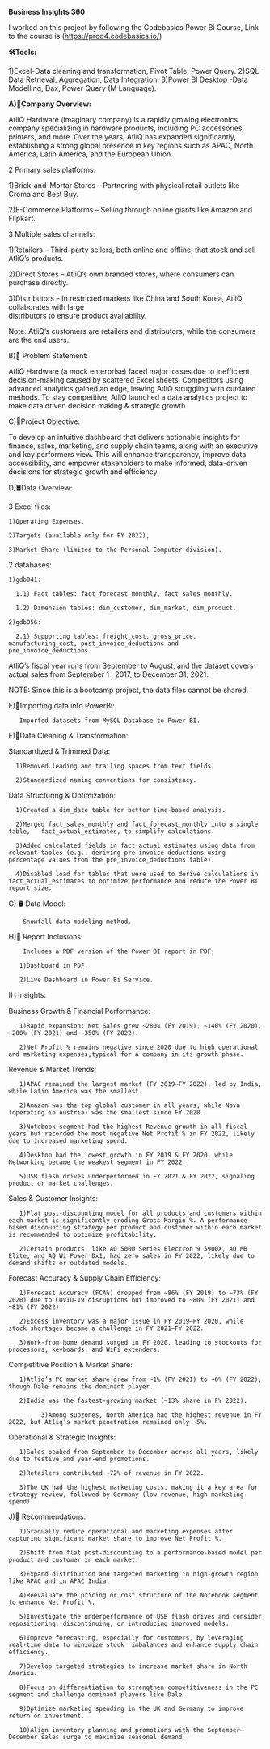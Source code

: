 **Business Insights 360**

I worked on this project by following the Codebasics Power Bi Course, Link to the course is     (https://prod4.codebasics.io/)

**🛠️Tools:**

  1)Excel-Data cleaning and transformation, Pivot Table, Power Query.
  2)SQL-Data Retrieval, Aggregation, Data Integration.
  3)Power BI Desktop -Data Modelling, Dax, Power Query (M Language).
  
**A)🏬Company Overview:**

AtliQ Hardware (imaginary company) is a rapidly growing electronics company specializing in hardware products, including PC accessories, printers, and more. Over the years, AtliQ has expanded significantly, establishing a strong global presence in key regions such as APAC, North America, Latin America, and the European Union.

2 Primary sales platforms:

   1)Brick-and-Mortar Stores – Partnering with physical retail outlets like Croma and Best Buy.
   
   2)E-Commerce Platforms – Selling through online giants like Amazon and Flipkart.
   
3 Multiple sales channels:

   1)Retailers – Third-party sellers, both online and offline, that stock and sell AtliQ’s products.
   
   2)Direct Stores – AtliQ’s own branded stores, where consumers can purchase directly.
   
   3)Distributors – In restricted markets like China and South Korea, AtliQ collaborates with large      
    distributors to ensure product availability.
       
Note: AtliQ’s customers are retailers and distributors, while the consumers are the end users.

B)🔎 Problem Statement:

AtliQ Hardware (a mock enterprise) faced major losses due to inefficient decision-making caused by scattered Excel sheets. Competitors using advanced analytics gained an edge, leaving AtliQ struggling with outdated methods. To stay competitive, AtliQ launched a data analytics project to make data driven decision making & strategic growth.

C)🎯Project Objective:

To develop an intuitive dashboard that delivers actionable insights for finance, sales, marketing, and supply chain teams, along with an executive and key performers view. This will enhance transparency, improve data accessibility, and empower stakeholders to make informed, data-driven decisions for strategic growth and efficiency.

D)🛢Data Overview:

3 Excel files:

    1)Operating Expenses,
    
    2)Targets (available only for FY 2022),
    
    3)Market Share (limited to the Personal Computer division).
    
2 databases:

    1)gdb041:
		
      1.1) Fact tables: fact_forecast_monthly, fact_sales_monthly.
			
      1.2) Dimension tables: dim_customer, dim_market, dim_product.
			
    2)gdb056:
		
      2.1) Supporting tables: freight_cost, gross_price, manufacturing_cost, post_invoice_deductions and pre_invoice_deductions.

 AtliQ’s fiscal year runs from September to August, and the dataset covers actual sales from  September    1 , 2017, to December 31, 2021.
 
 NOTE: Since this is a bootcamp project, the data files cannot be shared.

E)📑Importing data into PowerBi:

       Imported datasets from MySQL Database to Power BI.

F)🧹️Data Cleaning & Transformation:

Standardized & Trimmed Data:

      1)Removed leading and trailing spaces from text fields.
			
      2)Standardized naming conventions for consistency.
			
Data Structuring & Optimization:

      1)Created a dim_date table for better time-based analysis.
			
      2)Merged fact_sales_monthly and fact_forecast_monthly into a single table,   fact_actual_estimates, to simplify calculations.
			
      3)Added calculated fields in fact_actual_estimates using data from relevant tables (e.g., deriving pre-invoice deductions using percentage values from the pre_invoice_deductions table).
			
      4)Disabled load for tables that were used to derive calculations in fact_actual_estimates to optimize performance and reduce the Power BI report size.

G) 🛢 Data Model:

        Snowfall data modeling method.

H)📑 Report Inclusions:

        Includes a PDF version of the Power BI report in PDF,
				
       1)Dashboard in PDF,
			 
       2)Live Dashboard in Power Bi Service.
			 
I)💡Insights:

Business Growth & Financial Performance:

       1)Rapid expansion: Net Sales grew ~280% (FY 2019), ~140% (FY 2020), ~200% (FY 2021) and ~350% (FY 2022).
			 
       2)Net Profit % remains negative since 2020 due to high operational and marketing expenses,typical for a company in its growth phase.
			 
Revenue & Market Trends:

       1)APAC remained the largest market (FY 2019–FY 2022), led by India, while Latin America was the smallest.
			 
       2)Amazon was the top global customer in all years, while Nova (operating in Austria) was the smallest since FY 2020.
			 
       3)Notebook segment had the highest Revenue growth in all fiscal years but recorded the most negative Net Profit % in FY 2022, likely due to increased marketing spend.
			 
       4)Desktop had the lowest growth in FY 2019 & FY 2020, while Networking became the weakest segment in FY 2022.
			 
       5)USB flash drives underperformed in FY 2021 & FY 2022, signaling product or market challenges.
			 
Sales & Customer Insights:

       1)Flat post-discounting model for all products and customers within each market is significantly eroding Gross Margin %. A performance-based discounting strategy per product and customer within each market is recommended to optimize profitability.
			 
       2)Certain products, like AQ 5000 Series Electron 9 5900X, AQ MB Elite, and AQ Wi Power Dx1, had zero sales in FY 2022, likely due to demand shifts or outdated models.
			 
Forecast Accuracy & Supply Chain Efficiency:

       1)Forecast Accuracy (FCA%) dropped from ~86% (FY 2019) to ~73% (FY 2020) due to COVID-19 disruptions but improved to ~80% (FY 2021) and ~81% (FY 2022).
			 
       2)Excess inventory was a major issue in FY 2019–FY 2020, while stock shortages became a challenge in FY 2021–FY 2022.
			 
       3)Work-from-home demand surged in FY 2020, leading to stockouts for processors, keyboards, and WiFi extenders.
			 
Competitive Position & Market Share:

       1)Atliq’s PC market share grew from ~1% (FY 2021) to ~6% (FY 2022), though Dale remains the dominant player.
			 
       2)India was the fastest-growing market (~13% share in FY 2022).
          
			 3)Among subzones, North America had the highest revenue in FY 2022, but Atliq’s market penetration remained only ~5%.
		
Operational & Strategic Insights:

       1)Sales peaked from September to December across all years, likely due to festive and year-end promotions.
			 
       2)Retailers contributed ~72% of revenue in FY 2022.
			 
       3)The UK had the highest marketing costs, making it a key area for strategy review, followed by Germany (low revenue, high marketing spend).
			 
J)📝 Recommendations: 

       1)Gradually reduce operational and marketing expenses after capturing significant market share to improve Net Profit %.
			 
       2)Shift from flat post-discounting to a performance-based model per product and customer in each market.
			 
       3)Expand distribution and targeted marketing in high-growth region like APAC and in APAC India.
			 
       4)Reevaluate the pricing or cost structure of the Notebook segment to enhance Net Profit %.
			 
       5)Investigate the underperformance of USB flash drives and consider repositioning, discontinuing, or introducing improved models.
			 
       6)Improve forecasting, especially for customers, by leveraging real-time data to minimize stock  imbalances and enhance supply chain efficiency.
			 
       7)Develop targeted strategies to increase market share in North America.
			 
       8)Focus on differentiation to strengthen competitiveness in the PC segment and challenge dominant players like Dale.
			 
       9)Optimize marketing spending in the UK and Germany to improve return on investment.
			 
       10)Align inventory planning and promotions with the September–December sales surge to maximize seasonal demand.

